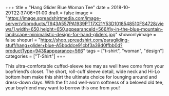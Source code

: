 +++
title = "Hang Glider Blue Woman Tee"
date = 2018-10-29T22:37:06+01:00
draft = false
image = "https://image.spreadshirtmedia.com/image-server/v1/products/T943A557PA1939PT17X21Y53D1018548510FS4728/views/1,width=650,height=650,appearanceId=566/fly-in-the-blue-mountain-landscape-minimalistic-design-for-hand-gliders.jpg"
showonlyimage = false
shopurl = "https://shop.spreadshirt.com/paragliding-stuff/hang+glider+blue-A5bbddce91cbf3a39d0ffbb0d?productType=943&appearance=566"
tags = ["t-shirt", "woman", "design"]
categories = ["T-Shirt"]
+++

This ultra-comfortable cuffed-sleeve tee may as well have come from your boyfriend’s closet. The short, roll-cuff sleeve detail, wide neck and Hi-Lo bottom hem make this shirt the ultimate choice for lounging around and dress-down days. With the fit and well-worn softness of a beloved old tee, your boyfriend may want to borrow this one from you!
